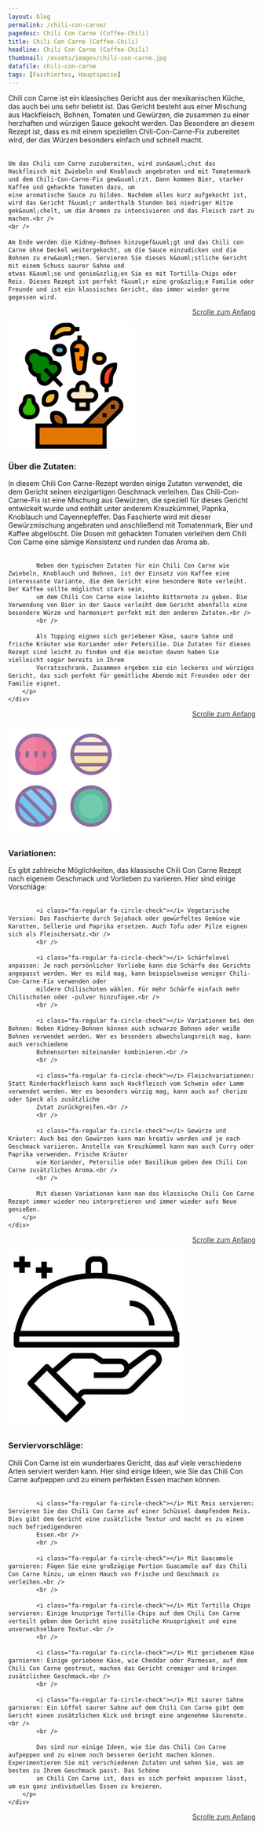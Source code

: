 ```yaml
---
layout: blog
permalink: /chili-con-carne/
pagedesc: Chili Con Carne (Coffee-Chili)
title: Chili Con Carne (Coffee-Chili)
headline: Chili Con Carne (Coffee-Chili)
thumbnail: /assets/images/chili-con-carne.jpg
datafile: chili-con-carne
tags: [Faschiertes, Hauptspeise]
---
```

<!-- Einleitungstext -->
<p>
    Chili con Carne ist ein klassisches Gericht aus der mexikanischen K&uuml;che, das auch bei uns sehr beliebt ist. Das Gericht besteht aus einer Mischung aus Hackfleisch, Bohnen, Tomaten und Gew&uuml;rzen, die zusammen zu einer herzhaften
    und w&uuml;rzigen Sauce gekocht werden. Das Besondere an diesem Rezept ist, dass es mit einem speziellen Chili-Con-Carne-Fix zubereitet wird, der das W&uuml;rzen besonders einfach und schnell macht.<br />
    <br />

    Um das Chili con Carne zuzubereiten, wird zun&auml;chst das Hackfleisch mit Zwiebeln und Knoblauch angebraten und mit Tomatenmark und dem Chili-Con-Carne-Fix gew&uuml;rzt. Dann kommen Bier, starker Kaffee und gehackte Tomaten dazu, um
    eine aromatische Sauce zu bilden. Nachdem alles kurz aufgekocht ist, wird das Gericht f&uuml;r anderthalb Stunden bei niedriger Hitze gek&ouml;chelt, um die Aromen zu intensivieren und das Fleisch zart zu machen.<br />
    <br />

    Am Ende werden die Kidney-Bohnen hinzugef&uuml;gt und das Chili con Carne ohne Deckel weitergekocht, um die Sauce einzudicken und die Bohnen zu erw&auml;rmen. Servieren Sie dieses k&ouml;stliche Gericht mit einem Schuss saurer Sahne und
    etwas K&auml;se und genie&szlig;en Sie es mit Tortilla-Chips oder Reis. Dieses Rezept ist perfekt f&uuml;r eine gro&szlig;e Familie oder Freunde und ist ein klassisches Gericht, das immer wieder gerne gegessen wird.
</p>
<p style="text-align: right;">
    <a href="#" style="color: #333">Scrolle zum Anfang <i class="fa-solid fa-chevron-up"></i></a>
</p>
<!-- Zutaten> -->
<div class="row" style="margin-bottom: 20px;">
    <div class="col-12 col-lg-4">
        <img src="/assets/images/zutaten.png" alt="Zutaten" />
    </div>
    <div class="col-12 col-lg">
        <h3>Über die Zutaten:</h3>
        <p>
            In diesem Chili Con Carne-Rezept werden einige Zutaten verwendet, die dem Gericht seinen einzigartigen Geschmack verleihen. Das Chili-Con-Carne-Fix ist eine Mischung aus Gewürzen, die speziell für dieses Gericht entwickelt wurde
            und enthält unter anderem Kreuzkümmel, Paprika, Knoblauch und Cayennepfeffer. Das Faschierte wird mit dieser Gewürzmischung angebraten und anschließend mit Tomatenmark, Bier und Kaffee abgelöscht. Die Dosen mit gehackten Tomaten
            verleihen dem Chili Con Carne eine sämige Konsistenz und runden das Aroma ab.<br />
            <br />

            Neben den typischen Zutaten für ein Chili Con Carne wie Zwiebeln, Knoblauch und Bohnen, ist der Einsatz von Kaffee eine interessante Variante, die dem Gericht eine besondere Note verleiht. Der Kaffee sollte möglichst stark sein,
            um dem Chili Con Carne eine leichte Bitternote zu geben. Die Verwendung von Bier in der Sauce verleiht dem Gericht ebenfalls eine besondere Würze und harmoniert perfekt mit den anderen Zutaten.<br />
            <br />

            Als Topping eignen sich geriebener Käse, saure Sahne und frische Kräuter wie Koriander oder Petersilie. Die Zutaten für dieses Rezept sind leicht zu finden und die meisten davon haben Sie vielleicht sogar bereits in Ihrem
            Vorratsschrank. Zusammen ergeben sie ein leckeres und würziges Gericht, das sich perfekt für gemütliche Abende mit Freunden oder der Familie eignet.
        </p>
    </div>
</div>
<p style="text-align: right;">
    <a href="#" style="color: #333">Scrolle zum Anfang <i class="fa-solid fa-chevron-up"></i></a>
</p>
<!-- Variationen -->
<div class="row" style="margin-bottom: 20px;">
    <div class="col-12 col-lg-4">
        <img src="/assets/images/variations.png" alt="Variationen" />
    </div>
    <div class="col-12 col-lg">
        <h3>Variationen:</h3>
        <p>
            Es gibt zahlreiche Möglichkeiten, das klassische Chili Con Carne Rezept nach eigenem Geschmack und Vorlieben zu variieren. Hier sind einige Vorschläge:<br />
            <br />

            <i class="fa-regular fa-circle-check"></i> Vegetarische Version: Das Faschierte durch Sojahack oder gewürfeltes Gemüse wie Karotten, Sellerie und Paprika ersetzen. Auch Tofu oder Pilze eignen sich als Fleischersatz.<br />
            <br />

            <i class="fa-regular fa-circle-check"></i> Schärfelevel anpassen: Je nach persönlicher Vorliebe kann die Schärfe des Gerichts angepasst werden. Wer es mild mag, kann beispielsweise weniger Chili-Con-Carne-Fix verwenden oder
            mildere Chilischoten wählen. Für mehr Schärfe einfach mehr Chilischoten oder -pulver hinzufügen.<br />
            <br />

            <i class="fa-regular fa-circle-check"></i> Variationen bei den Bohnen: Neben Kidney-Bohnen können auch schwarze Bohnen oder weiße Bohnen verwendet werden. Wer es besonders abwechslungsreich mag, kann auch verschiedene
            Bohnensorten miteinander kombinieren.<br />
            <br />

            <i class="fa-regular fa-circle-check"></i> Fleischvariationen: Statt Rinderhackfleisch kann auch Hackfleisch vom Schwein oder Lamm verwendet werden. Wer es besonders würzig mag, kann auch auf chorizo oder Speck als zusätzliche
            Zutat zurückgreifen.<br />
            <br />

            <i class="fa-regular fa-circle-check"></i> Gewürze und Kräuter: Auch bei den Gewürzen kann man kreativ werden und je nach Geschmack variieren. Anstelle von Kreuzkümmel kann man auch Curry oder Paprika verwenden. Frische Kräuter
            wie Koriander, Petersilie oder Basilikum geben dem Chili Con Carne zusätzliches Aroma.<br />
            <br />

            Mit diesen Variationen kann man das klassische Chili Con Carne Rezept immer wieder neu interpretieren und immer wieder aufs Neue genießen.
        </p>
    </div>
</div>
<p style="text-align: right;">
    <a href="#" style="color: #333">Scrolle zum Anfang <i class="fa-solid fa-chevron-up"></i></a>
</p>
<!-- Serviervorschläge -->
<div class="row" style="margin-bottom: 20px;">
    <div class="col-12 col-lg-4">
        <img src="/assets/images/serving-tips.jpg" alt="Variationen" />
    </div>
    <div class="col-12 col-lg">
        <h3>Serviervorschläge:</h3>
        <p>
            Chili Con Carne ist ein wunderbares Gericht, das auf viele verschiedene Arten serviert werden kann. Hier sind einige Ideen, wie Sie das Chili Con Carne aufpeppen und zu einem perfekten Essen machen können.<br />
            <br />

            <i class="fa-regular fa-circle-check"></i> Mit Reis servieren: Servieren Sie das Chili Con Carne auf einer Schüssel dampfendem Reis. Dies gibt dem Gericht eine zusätzliche Textur und macht es zu einem noch befriedigenderen
            Essen.<br />
            <br />

            <i class="fa-regular fa-circle-check"></i> Mit Guacamole garnieren: Fügen Sie eine großzügige Portion Guacamole auf das Chili Con Carne hinzu, um einen Hauch von Frische und Geschmack zu verleihen.<br />
            <br />

            <i class="fa-regular fa-circle-check"></i> Mit Tortilla Chips servieren: Einige knusprige Tortilla-Chips auf dem Chili Con Carne verteilt geben dem Gericht eine zusätzliche Knusprigkeit und eine unverwechselbare Textur.<br />
            <br />

            <i class="fa-regular fa-circle-check"></i> Mit geriebenem Käse garnieren: Einige geriebene Käse, wie Cheddar oder Parmesan, auf dem Chili Con Carne gestreut, machen das Gericht cremiger und bringen zusätzlichen Geschmack.<br />
            <br />

            <i class="fa-regular fa-circle-check"></i> Mit saurer Sahne garnieren: Ein Löffel saurer Sahne auf dem Chili Con Carne gibt dem Gericht einen zusätzlichen Kick und bringt eine angenehme Säurenote.<br />
            <br />

            Das sind nur einige Ideen, wie Sie das Chili Con Carne aufpeppen und zu einem noch besseren Gericht machen können. Experimentieren Sie mit verschiedenen Zutaten und sehen Sie, was am besten zu Ihrem Geschmack passt. Das Schöne
            an Chili Con Carne ist, dass es sich perfekt anpassen lässt, um ein ganz individuelles Essen zu kreieren.
        </p>
    </div>
</div>
<p style="text-align: right;">
    <a href="#" style="color: #333">Scrolle zum Anfang <i class="fa-solid fa-chevron-up"></i></a>
</p>